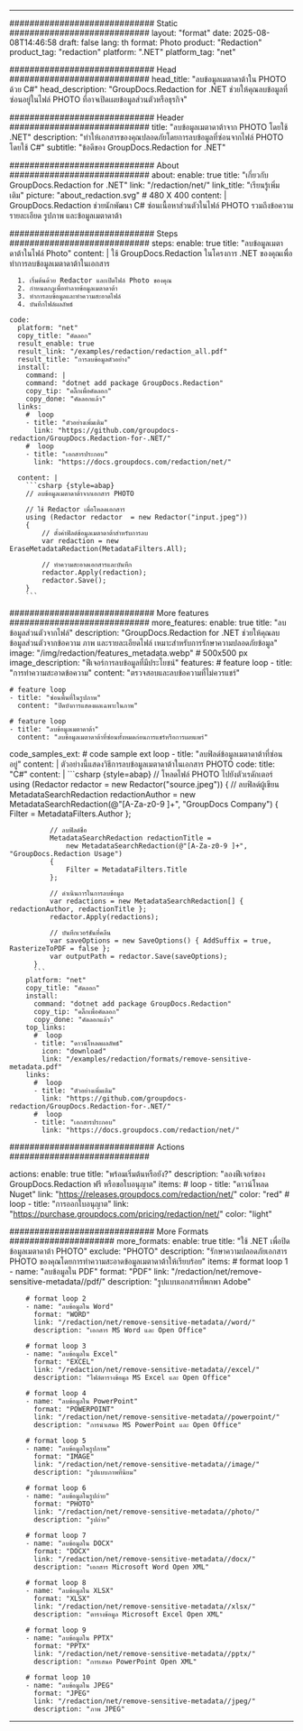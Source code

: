 
---
############################# Static ############################
layout: "format"
date:  2025-08-08T14:46:58
draft: false
lang: th
format: Photo
product: "Redaction"
product_tag: "redaction"
platform: ".NET"
platform_tag: "net"

############################# Head ############################
head_title: "ลบข้อมูลเมตาดาต้าใน PHOTO ด้วย C#"
head_description: "GroupDocs.Redaction for .NET ช่วยให้คุณลบข้อมูลที่ซ่อนอยู่ในไฟล์ PHOTO ที่อาจเปิดเผยข้อมูลส่วนตัวหรือธุรกิจ"

############################# Header ############################
title: "ลบข้อมูลเมตาดาต้าจาก PHOTO โดยใช้ .NET" 
description: "ทำให้เอกสารของคุณปลอดภัยโดยการลบข้อมูลที่ซ่อนจากไฟล์ PHOTO โดยใช้ C#"
subtitle: "ข้อดีของ GroupDocs.Redaction for .NET" 

############################# About ############################
about:
    enable: true
    title: "เกี่ยวกับ GroupDocs.Redaction for .NET"
    link: "/redaction/net/"
    link_title: "เรียนรู้เพิ่มเติม"
    picture: "about_redaction.svg" # 480 X 400
    content: |
       GroupDocs.Redaction ช่วยนักพัฒนา C# ซ่อนเนื้อหาส่วนตัวในไฟล์ PHOTO รวมถึงข้อความ รายละเอียด รูปภาพ และข้อมูลเมตาดาต้า

############################# Steps ############################
steps:
    enable: true
    title: "ลบข้อมูลเมตาดาต้าในไฟล์ Photo"
    content: |
      ใช้ GroupDocs.Redaction ในโครงการ .NET ของคุณเพื่อทำการลบข้อมูลเมตาดาต้าในเอกสาร
      
      1. เริ่มต้นด้วย Redactor และเปิดไฟล์ Photo ของคุณ
      2. กำหนดกฎเพื่อทำลายข้อมูลเมตาดาต้า
      3. ทำการลบข้อมูลและทำความสะอาดไฟล์
      4. บันทึกไฟล์ผลลัพธ์
   
    code:
      platform: "net"
      copy_title: "คัดลอก"
      result_enable: true
      result_link: "/examples/redaction/redaction_all.pdf"
      result_title: "การลบข้อมูลตัวอย่าง"
      install:
        command: |
        command: "dotnet add package GroupDocs.Redaction"
        copy_tip: "คลิ๊กเพื่อคัดลอก"
        copy_done: "คัดลอกแล้ว"
      links:
        #  loop
        - title: "ตัวอย่างเพิ่มเติม"
          link: "https://github.com/groupdocs-redaction/GroupDocs.Redaction-for-.NET/"
        #  loop
        - title: "เอกสารประกอบ"
          link: "https://docs.groupdocs.com/redaction/net/"
          
      content: |
        ```csharp {style=abap}
        // ลบข้อมูลเมตาดาต้าจากเอกสาร PHOTO

        // ใช้ Redactor เพื่อโหลดเอกสาร
        using (Redactor redactor  = new Redactor("input.jpeg"))
        {
            // ตั้งค่าฟิลด์ข้อมูลเมตาดาต้าสำหรับการลบ
            var redaction = new EraseMetadataRedaction(MetadataFilters.All);
            
            // ทำความสะอาดเอกสารและบันทึก
            redactor.Apply(redaction);
            redactor.Save();
        }
        ```            


############################# More features ############################
more_features:
  enable: true
  title: "ลบข้อมูลส่วนตัวจากไฟล์"
  description: "GroupDocs.Redaction for .NET ช่วยให้คุณลบข้อมูลส่วนตัวจากข้อความ ภาพ และรายละเอียดไฟล์ เหมาะสำหรับการรักษาความปลอดภัยข้อมูล"
  image: "/img/redaction/features_metadata.webp" # 500x500 px
  image_description: "ฟีเจอร์การลบข้อมูลที่มีประโยชน์"
  features:
    # feature loop
    - title: "การทำความสะอาดข้อความ"
      content: "ตรวจสอบและลบข้อความที่ไม่ควรแชร์"

    # feature loop
    - title: "ซ่อนพื้นที่ในรูปภาพ"
      content: "ปิดบังการแสดงผลเฉพาะในภาพ"

    # feature loop
    - title: "ลบข้อมูลเมตาดาต้า"
      content: "ลบข้อมูลเมตาดาต้าที่ซ่อนทั้งหมดก่อนการแชร์หรือการเผยแพร่"
      
  code_samples_ext:
    # code sample ext loop
    - title: "ลบฟิลด์ข้อมูลเมตาดาต้าที่ซ่อนอยู่"
      content: |
        ตัวอย่างนี้แสดงวิธีการลบข้อมูลเมตาดาต้าในเอกสาร PHOTO
      code:
        title: "C#"
        content: |
          ```csharp {style=abap}
          //  โหลดไฟล์ PHOTO ไปยังตัวเรดักเตอร์
          using (Redactor redactor  = new Redactor("source.jpeg"))
          {
              // ลบฟิลด์ผู้เขียน
              MetadataSearchRedaction redactionAuthor = 
                  new MetadataSearchRedaction(@"[A-Za-z0-9 ]+", "GroupDocs Company")
              {
                  Filter = MetadataFilters.Author
              };

              // ลบฟิลด์ชื่อ
              MetadataSearchRedaction redactionTitle = 
                  new MetadataSearchRedaction(@"[A-Za-z0-9 ]+", "GroupDocs.Redaction Usage")
              {
                  Filter = MetadataFilters.Title
              };

              // ดำเนินการในการลบข้อมูล
              var redactions = new MetadataSearchRedaction[] { redactionAuthor, redactionTitle };
              redactor.Apply(redactions);

              // บันทึกเวอร์ชันที่คลีน
              var saveOptions = new SaveOptions() { AddSuffix = true, RasterizeToPDF = false };
              var outputPath = redactor.Save(saveOptions);
          }
          ```
        platform: "net"
        copy_title: "คัดลอก"
        install:
          command: "dotnet add package GroupDocs.Redaction"
          copy_tip: "คลิ๊กเพื่อคัดลอก"
          copy_done: "คัดลอกแล้ว"
        top_links:
          #  loop
          - title: "ดาวน์โหลดผลลัพธ์"
            icon: "download"
            link: "/examples/redaction/formats/remove-sensitive-metadata.pdf"
        links:
          #  loop
          - title: "ตัวอย่างเพิ่มเติม"
            link: "https://github.com/groupdocs-redaction/GroupDocs.Redaction-for-.NET/"
          #  loop
          - title: "เอกสารประกอบ"
            link: "https://docs.groupdocs.com/redaction/net/"


############################# Actions ############################

actions:
  enable: true
  title: "พร้อมเริ่มต้นหรือยัง?"
  description: "ลองฟีเจอร์ของ GroupDocs.Redaction ฟรี หรือขอใบอนุญาต"
  items:
    #  loop
    - title: "ดาวน์โหลด Nuget"
      link: "https://releases.groupdocs.com/redaction/net/"
      color: "red"
        #  loop
    - title: "การออกใบอนุญาต"
      link: "https://purchase.groupdocs.com/pricing/redaction/net/"
      color: "light"


############################# More Formats #####################
more_formats:
    enable: true
    title: "ใช้ .NET เพื่อปิดข้อมูลเมตาดาต้า PHOTO"
    exclude: "PHOTO"
    description: "รักษาความปลอดภัยเอกสาร PHOTO ของคุณโดยการทำความสะอาดข้อมูลเมตาดาต้าให้เรียบร้อย"
    items: 
        # format loop 1
        - name: "ลบข้อมูลใน PDF"
          format: "PDF"
          link: "/redaction/net/remove-sensitive-metadata//pdf/"
          description: "รูปแบบเอกสารที่พกพา Adobe"

        # format loop 2
        - name: "ลบข้อมูลใน Word"
          format: "WORD"
          link: "/redaction/net/remove-sensitive-metadata//word/"
          description: "เอกสาร MS Word และ Open Office"
          
        # format loop 3
        - name: "ลบข้อมูลใน Excel"
          format: "EXCEL"
          link: "/redaction/net/remove-sensitive-metadata//excel/"
          description: "ไฟล์ตารางข้อมูล MS Excel และ Open Office"

        # format loop 4
        - name: "ลบข้อมูลใน PowerPoint"
          format: "POWERPOINT"
          link: "/redaction/net/remove-sensitive-metadata//powerpoint/"
          description: "การนำเสนอ MS PowerPoint และ Open Office"

        # format loop 5
        - name: "ลบข้อมูลในรูปภาพ"
          format: "IMAGE"
          link: "/redaction/net/remove-sensitive-metadata//image/"
          description: "รูปแบบภาพที่นิยม"

        # format loop 6
        - name: "ลบข้อมูลในรูปถ่าย"
          format: "PHOTO"
          link: "/redaction/net/remove-sensitive-metadata//photo/"
          description: "รูปถ่าย"

        # format loop 7
        - name: "ลบข้อมูลใน DOCX"
          format: "DOCX"
          link: "/redaction/net/remove-sensitive-metadata//docx/"
          description: "เอกสาร Microsoft Word Open XML"
          
        # format loop 8
        - name: "ลบข้อมูลใน XLSX"
          format: "XLSX"
          link: "/redaction/net/remove-sensitive-metadata//xlsx/"
          description: "ตารางข้อมูล Microsoft Excel Open XML"
          
        # format loop 9
        - name: "ลบข้อมูลใน PPTX"
          format: "PPTX"
          link: "/redaction/net/remove-sensitive-metadata//pptx/"
          description: "การเสนอ PowerPoint Open XML"

        # format loop 10
        - name: "ลบข้อมูลใน JPEG"
          format: "JPEG"
          link: "/redaction/net/remove-sensitive-metadata//jpeg/"
          description: "ภาพ JPEG"


---